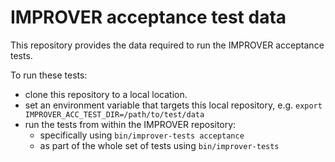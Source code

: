 # IMPROVER acceptance test data

This repository provides the data required to run the IMPROVER acceptance tests.

To run these tests:
- clone this repository to a local location.
- set an environment variable that targets this local repository, e.g. `export IMPROVER_ACC_TEST_DIR=/path/to/test/data`
- run the tests from within the IMPROVER repository:
  - specifically using `bin/improver-tests acceptance`
  - as part of the whole set of tests using `bin/improver-tests`
